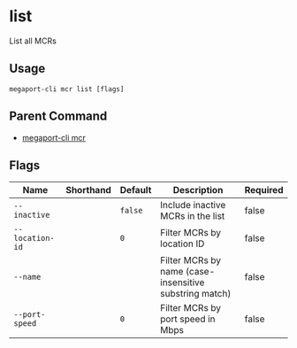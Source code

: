 # list

List all MCRs



## Usage

```
megaport-cli mcr list [flags]
```



## Parent Command

* [megaport-cli mcr](megaport-cli_mcr.md)




## Flags

| Name | Shorthand | Default | Description | Required |
|------|-----------|---------|-------------|----------|
| `--inactive` |  | `false` | Include inactive MCRs in the list | false |
| `--location-id` |  | `0` | Filter MCRs by location ID | false |
| `--name` |  |  | Filter MCRs by name (case-insensitive substring match) | false |
| `--port-speed` |  | `0` | Filter MCRs by port speed in Mbps | false |



